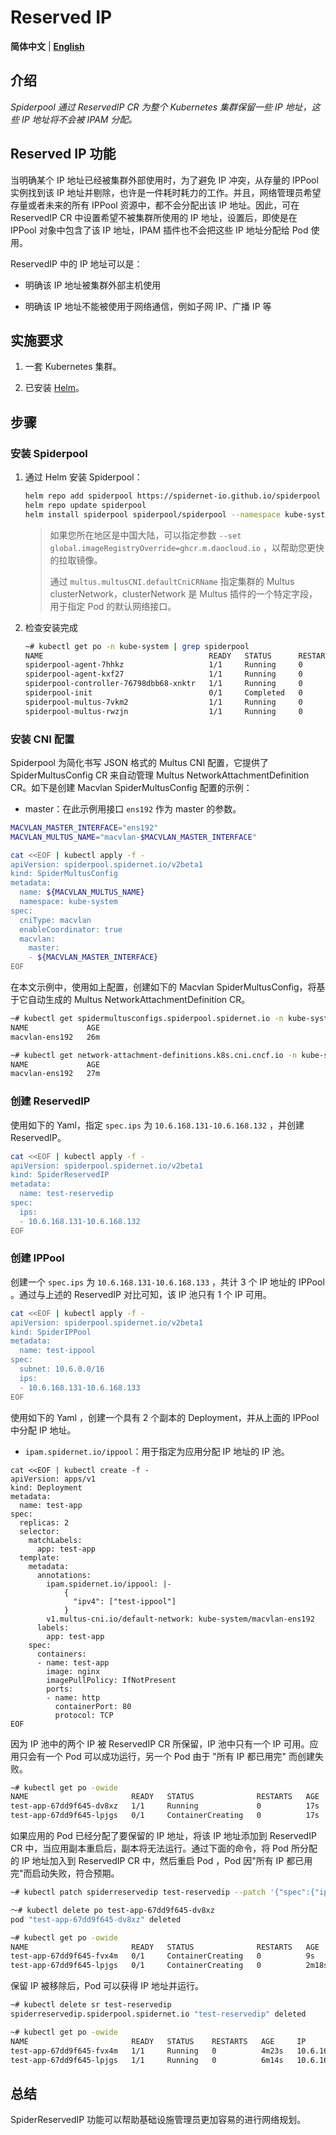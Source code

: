 # Reserved IP

**简体中文** | [**English**](./reserved-ip.md)

## 介绍

*Spiderpool 通过 ReservedIP CR 为整个 Kubernetes 集群保留一些 IP 地址，这些 IP 地址将不会被 IPAM 分配。*

## Reserved IP 功能

当明确某个 IP 地址已经被集群外部使用时，为了避免 IP 冲突，从存量的 IPPool 实例找到该 IP 地址并剔除，也许是一件耗时耗力的工作。并且，网络管理员希望存量或者未来的所有 IPPool 资源中，都不会分配出该 IP 地址。因此，可在 ReservedIP CR 中设置希望不被集群所使用的 IP 地址，设置后，即使是在 IPPool 对象中包含了该 IP 地址，IPAM 插件也不会把这些 IP 地址分配给 Pod 使用。

ReservedIP 中的 IP 地址可以是：

- 明确该 IP 地址被集群外部主机使用

- 明确该 IP 地址不能被使用于网络通信，例如子网 IP、广播 IP 等

## 实施要求

1. 一套 Kubernetes 集群。

2. 已安装 [Helm](https://helm.sh/docs/intro/install/)。

## 步骤

### 安装 Spiderpool

1. 通过 Helm 安装 Spiderpool：

    ```bash
    helm repo add spiderpool https://spidernet-io.github.io/spiderpool
    helm repo update spiderpool
    helm install spiderpool spiderpool/spiderpool --namespace kube-system  --set multus.multusCNI.defaultCniCRName="macvlan-ens192" 
    ```

    > 如果您所在地区是中国大陆，可以指定参数 `--set global.imageRegistryOverride=ghcr.m.daocloud.io` ，以帮助您更快的拉取镜像。
    >
    > 通过 `multus.multusCNI.defaultCniCRName` 指定集群的 Multus clusterNetwork，clusterNetwork 是 Multus 插件的一个特定字段，用于指定 Pod 的默认网络接口。

2. 检查安装完成

    ```bash
    ~# kubectl get po -n kube-system | grep spiderpool
    NAME                                     READY   STATUS      RESTARTS   AGE                                
    spiderpool-agent-7hhkz                   1/1     Running     0          13m
    spiderpool-agent-kxf27                   1/1     Running     0          13m
    spiderpool-controller-76798dbb68-xnktr   1/1     Running     0          13m
    spiderpool-init                          0/1     Completed   0          13m
    spiderpool-multus-7vkm2                  1/1     Running     0          13m
    spiderpool-multus-rwzjn                  1/1     Running     0          13m
    ```

### 安装 CNI 配置

Spiderpool 为简化书写 JSON 格式的 Multus CNI 配置，它提供了 SpiderMultusConfig CR 来自动管理 Multus NetworkAttachmentDefinition CR。如下是创建 Macvlan SpiderMultusConfig 配置的示例：

- master：在此示例用接口 `ens192` 作为 master 的参数。

```bash
MACVLAN_MASTER_INTERFACE="ens192"
MACVLAN_MULTUS_NAME="macvlan-$MACVLAN_MASTER_INTERFACE"

cat <<EOF | kubectl apply -f -
apiVersion: spiderpool.spidernet.io/v2beta1
kind: SpiderMultusConfig
metadata:
  name: ${MACVLAN_MULTUS_NAME}
  namespace: kube-system
spec:
  cniType: macvlan
  enableCoordinator: true
  macvlan:
    master:
    - ${MACVLAN_MASTER_INTERFACE}
EOF
```

在本文示例中，使用如上配置，创建如下的 Macvlan SpiderMultusConfig，将基于它自动生成的 Multus NetworkAttachmentDefinition CR。

```bash
~# kubectl get spidermultusconfigs.spiderpool.spidernet.io -n kube-system
NAME             AGE
macvlan-ens192   26m

~# kubectl get network-attachment-definitions.k8s.cni.cncf.io -n kube-system
NAME             AGE
macvlan-ens192   27m
```

### 创建 ReservedIP

使用如下的 Yaml，指定 `spec.ips` 为 `10.6.168.131-10.6.168.132` ，并创建 ReservedIP。

```bash
cat <<EOF | kubectl apply -f -
apiVersion: spiderpool.spidernet.io/v2beta1
kind: SpiderReservedIP
metadata:
  name: test-reservedip
spec:
  ips:
  - 10.6.168.131-10.6.168.132
EOF
```

### 创建 IPPool

创建一个 `spec.ips` 为 `10.6.168.131-10.6.168.133` ，共计 3 个 IP 地址的 IPPool 。通过与上述的 ReservedIP 对比可知，该 IP 池只有 1 个 IP 可用。

```bash
cat <<EOF | kubectl apply -f -
apiVersion: spiderpool.spidernet.io/v2beta1
kind: SpiderIPPool
metadata:
  name: test-ippool
spec:
  subnet: 10.6.0.0/16
  ips:
  - 10.6.168.131-10.6.168.133
EOF
```

使用如下的 Yaml ，创建一个具有 2 个副本的 Deployment，并从上面的 IPPool 中分配 IP 地址。

- `ipam.spidernet.io/ippool`：用于指定为应用分配 IP 地址的 IP 池。

```shell
cat <<EOF | kubectl create -f -
apiVersion: apps/v1
kind: Deployment
metadata:
  name: test-app
spec:
  replicas: 2
  selector:
    matchLabels:
      app: test-app
  template:
    metadata:
      annotations:
        ipam.spidernet.io/ippool: |-
            {      
              "ipv4": ["test-ippool"]
            }
        v1.multus-cni.io/default-network: kube-system/macvlan-ens192
      labels:
        app: test-app
    spec:
      containers:
      - name: test-app
        image: nginx
        imagePullPolicy: IfNotPresent
        ports:
        - name: http
          containerPort: 80
          protocol: TCP
EOF
```

因为 IP 池中的两个 IP 被 ReservedIP CR 所保留，IP 池中只有一个 IP 可用。应用只会有一个 Pod 可以成功运行，另一个 Pod 由于 "所有 IP 都已用完" 而创建失败。

```bash
~# kubectl get po -owide
NAME                       READY   STATUS              RESTARTS   AGE   IP             NODE    NOMINATED NODE   READINESS GATES
test-app-67dd9f645-dv8xz   1/1     Running             0          17s   10.6.168.133   node2   <none>           <none>
test-app-67dd9f645-lpjgs   0/1     ContainerCreating   0          17s   <none>         node1   <none>           <none>
```

如果应用的 Pod 已经分配了要保留的 IP 地址，将该 IP 地址添加到 ReservedIP CR 中，当应用副本重启后，副本将无法运行。通过下面的命令，将 Pod 所分配的 IP 地址加入到 ReservedIP CR 中，然后重启 Pod ，Pod 因"所有 IP 都已用完"而启动失败，符合预期。

```bash
~# kubectl patch spiderreservedip test-reservedip --patch '{"spec":{"ips":["10.6.168.131-10.6.168.133"]}}' --type=merge

～# kubectl delete po test-app-67dd9f645-dv8xz 
pod "test-app-67dd9f645-dv8xz" deleted

~# kubectl get po -owide
NAME                       READY   STATUS              RESTARTS   AGE     IP       NODE    NOMINATED NODE   READINESS GATES
test-app-67dd9f645-fvx4m   0/1     ContainerCreating   0          9s      <none>   node2   <none>           <none>
test-app-67dd9f645-lpjgs   0/1     ContainerCreating   0          2m18s   <none>   node1   <none>           <none>
```

保留 IP 被移除后，Pod 可以获得 IP 地址并运行。

```bash
~# kubectl delete sr test-reservedip
spiderreservedip.spiderpool.spidernet.io "test-reservedip" deleted

~# kubectl get po -owide
NAME                       READY   STATUS    RESTARTS   AGE     IP             NODE    NOMINATED NODE   READINESS GATES
test-app-67dd9f645-fvx4m   1/1     Running   0          4m23s   10.6.168.133   node2   <none>           <none>
test-app-67dd9f645-lpjgs   1/1     Running   0          6m14s   10.6.168.131   node1   <none>           <none>
```

## 总结

SpiderReservedIP 功能可以帮助基础设施管理员更加容易的进行网络规划。
